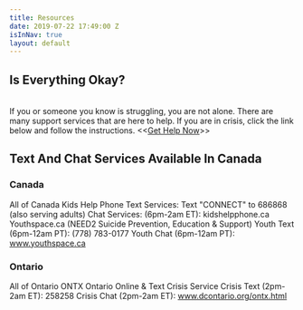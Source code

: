 ```yaml
---
title: Resources
date: 2019-07-22 17:49:00 Z
isInNav: true
layout: default
---
```


## Is Everything Okay?
<br>If you or someone you know is struggling, you are not alone. There are many support services that are here to help. If you are in crisis, click the link below and follow the instructions.
<<[Get Help Now](http://www.crisisservicescanada.ca/en/)>>
## Text And Chat Services Available In Canada
### Canada
All of Canada
Kids Help Phone
Text Services: Text "CONNECT" to 686868 (also serving adults)
Chat Services: (6pm-2am ET): kidshelpphone.ca   
Youthspace.ca (NEED2 Suicide Prevention, Education & Support)
Youth Text (6pm-12am PT): (778) 783-0177
Youth Chat (6pm-12am PT): www.youthspace.ca 
### Ontario
All of Ontario
ONTX Ontario Online & Text Crisis Service
Crisis Text (2pm-2am ET): 258258
Crisis Chat (2pm-2am ET): www.dcontario.org/ontx.html
